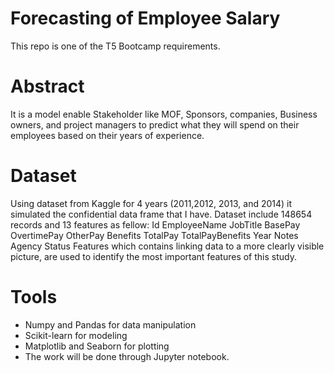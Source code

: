 # Forecasting of Employee Salary
This repo is one of the T5 Bootcamp requirements.
# Abstract  

It is a model  enable Stakeholder like MOF, Sponsors, companies, Business owners, and project managers to predict what they will spend on their employees based on their years of experience.

# Dataset


Using dataset from Kaggle for 4 years (2011,2012, 2013, and 2014) it simulated the confidential data frame that I have. 
Dataset include 148654 records and 13 features
as fellow:
 Id	EmployeeName	JobTitle	BasePay	OvertimePay	OtherPay	Benefits	TotalPay	TotalPayBenefits	Year	Notes	Agency	Status
Features which contains linking data to a more clearly visible picture,  are used to identify the most important features of this study.

# Tools 
- Numpy and Pandas for data manipulation
- Scikit-learn for modeling
- Matplotlib and Seaborn for plotting
- The work will be done through Jupyter notebook.




